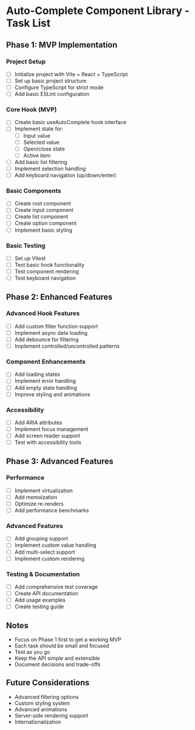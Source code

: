 # Auto-Complete Component Library - Task List

## Phase 1: MVP Implementation

### Project Setup

- [ ] Initialize project with Vite + React + TypeScript
- [ ] Set up basic project structure
- [ ] Configure TypeScript for strict mode
- [ ] Add basic ESLint configuration

### Core Hook (MVP)

- [ ] Create basic useAutoComplete hook interface
- [ ] Implement state for:
  - [ ] Input value
  - [ ] Selected value
  - [ ] Open/close state
  - [ ] Active item
- [ ] Add basic list filtering
- [ ] Implement selection handling
- [ ] Add keyboard navigation (up/down/enter)

### Basic Components

- [ ] Create root component
- [ ] Create input component
- [ ] Create list component
- [ ] Create option component
- [ ] Implement basic styling

### Basic Testing

- [ ] Set up Vitest
- [ ] Test basic hook functionality
- [ ] Test component rendering
- [ ] Test keyboard navigation

## Phase 2: Enhanced Features

### Advanced Hook Features

- [ ] Add custom filter function support
- [ ] Implement async data loading
- [ ] Add debounce for filtering
- [ ] Implement controlled/uncontrolled patterns

### Component Enhancements

- [ ] Add loading states
- [ ] Implement error handling
- [ ] Add empty state handling
- [ ] Improve styling and animations

### Accessibility

- [ ] Add ARIA attributes
- [ ] Implement focus management
- [ ] Add screen reader support
- [ ] Test with accessibility tools

## Phase 3: Advanced Features

### Performance

- [ ] Implement virtualization
- [ ] Add memoization
- [ ] Optimize re-renders
- [ ] Add performance benchmarks

### Advanced Features

- [ ] Add grouping support
- [ ] Implement custom value handling
- [ ] Add multi-select support
- [ ] Implement custom rendering

### Testing & Documentation

- [ ] Add comprehensive test coverage
- [ ] Create API documentation
- [ ] Add usage examples
- [ ] Create testing guide

## Notes

- Focus on Phase 1 first to get a working MVP
- Each task should be small and focused
- Test as you go
- Keep the API simple and extensible
- Document decisions and trade-offs

## Future Considerations

- Advanced filtering options
- Custom styling system
- Advanced animations
- Server-side rendering support
- Internationalization
